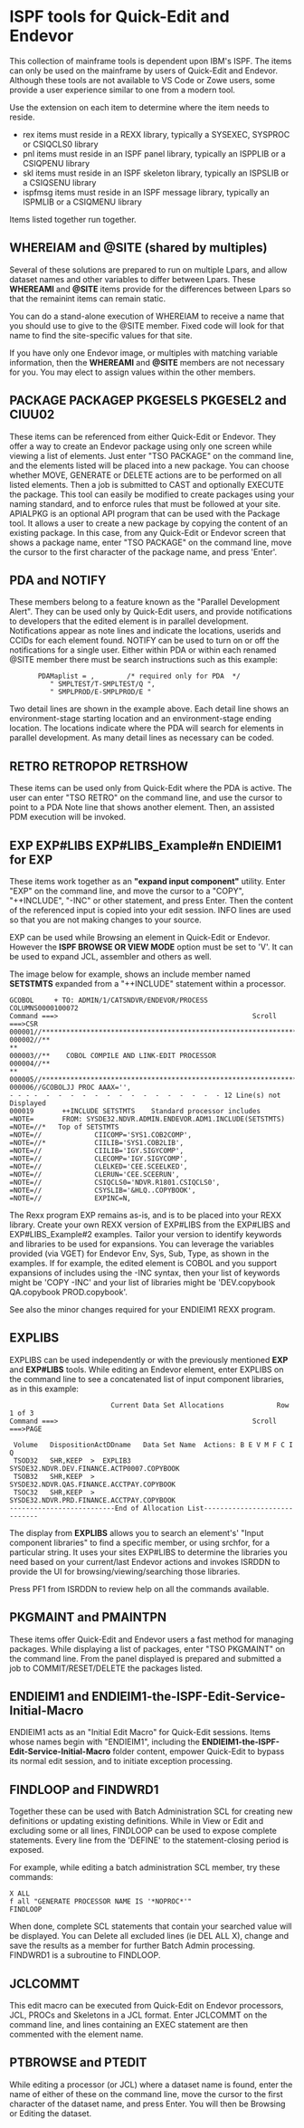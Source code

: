 # ISPF tools for Quick-Edit and Endevor

This collection of mainframe tools is dependent upon IBM's ISPF. The items can only be used on the mainframe by users of Quick-Edit and Endevor. Although these tools are not available to  VS Code or Zowe users, some provide a user experience similar to one from a modern tool.

Use the extension on each item to determine where the item needs to reside.

- rex items must reside in a REXX library, typically a SYSEXEC, SYSPROC or CSIQCLS0 library
- pnl items must reside in an ISPF panel library, typically an ISPPLIB or a CSIQPENU library
- skl items must reside in an ISPF skeleton library, typically an ISPSLIB or a CSIQSENU library
- ispfmsg items must reside in an ISPF message library, typically an ISPMLIB or a CSIQMENU library

Items listed together run together.
## WHEREIAM and @SITE (shared by multiples) ## 

Several of these solutions are prepared to run on multiple Lpars, and allow dataset names and other variables to differ between Lpars. These **WHEREAMI** and **@SITE** items provide for the differences between Lpars so that the remainint items can remain static. 

You can do a stand-alone execution of WHEREIAM to receive a name that you should use to give to the @SITE member. Fixed code will look for that name to find the site-specific values for that site. 

If you have only one Endevor image, or multiples with matching variable information, then the **WHEREAMI** and **@SITE**  members are not necessary for you. You may elect to assign values within the other members.

## PACKAGE PACKAGEP PKGESELS PKGESEL2 and CIUU02

These items can be referenced from either Quick-Edit or Endevor. They offer a way to create an Endevor package using only one screen while viewing a list of elements. Just  enter "TSO PACKAGE" on the command line, and the elements listed will be placed into a new package. You can choose whether MOVE, GENERATE or DELETE actions are to be performed on all listed elements. Then a job is submitted to CAST and optionally EXECUTE the package. This tool can easily be modified to create packages using your naming standard, and to enforce rules that must be followed at your site. 
APIALPKG is an optional API program that can be used with the Package tool. It allows a user to create a new package by copying the content of an existing package. In this case, from any Quick-Edit or Endevor screen that shows a package name, enter "TSO PACKAGE" on the command line, move the cursor to the first character of the package name, and press 'Enter'. 

## PDA and NOTIFY

These members belong to a feature known as the "Parallel Development Alert". They can be used only by Quick-Edit users, and provide notifications to developers that the edited element is in parallel development. Notifications appear as note lines and indicate the locations, userids and CCIDs for each element found.  NOTIFY can be used to turn on or off the notifications for a single user. Either within PDA or within each renamed @SITE member there must be search instructions such as this example:

           PDAMaplist = ,        /* required only for PDA  */
              " SMPLTEST/T-SMPLTEST/Q ",
              " SMPLPROD/E-SMPLPROD/E "         

Two detail lines are shown in the example above. Each detail line shows an environment-stage starting location and an environment-stage ending location. The locations indicate where the PDA will search for elements in parallel development. As many detail lines as necessary can be coded.

## RETRO RETROPOP RETRSHOW

These items can be used only from Quick-Edit where the PDA is active. The user can enter "TSO RETRO" on the command line, and use the cursor to point to a PDA Note line that shows another element. Then, an assisted PDM execution will be invoked.

## EXP EXP#LIBS EXP#LIBS_Example#n ENDIEIM1 for EXP

These items work together as an **"expand input component"** utility. Enter "EXP" on the command line, and move the cursor to a "COPY", "++INCLUDE", "-INC" or other statement, and press Enter. Then the content of the referenced input is copied into your edit session. INFO lines are used so that you are not making changes to your source.

EXP can be used while Browsing an element in Quick-Edit or Endevor. However the **ISPF BROWSE OR VIEW MODE** option must be set to 'V'. It can be used to expand JCL, assembler and others as well.

The image below for example, shows an include member named **SETSTMTS** expanded from a "++INCLUDE" statement within a processor.

~~~
GCOBOL     + TO: ADMIN/1/CATSNDVR/ENDEVOR/PROCESS       COLUMNS0000100072
Command ===>                                                Scroll ===>CSR 
000001//*******************************************************************   
000002//**                                                               **   
000003//**    COBOL COMPILE AND LINK-EDIT PROCESSOR                           
000004//**                                                               **   
000005//*******************************************************************   
000006//GCOBOLJJ PROC AAAX='',                                                
- - - -  -  -  -  -  -  -  -  -  -  -  -  -  -  -  - 12 Line(s) not Displayed 
000019       ++INCLUDE SETSTMTS    Standard processor includes                
=NOTE=       FROM: SYSDE32.NDVR.ADMIN.ENDEVOR.ADM1.INCLUDE(SETSTMTS)          
=NOTE=//*   Top of SETSTMTS                                                   
=NOTE=//             CIICOMP='SYS1.COB2COMP',                                 
=NOTE=//*            CIILIB='SYS1.COB2LIB',                                   
=NOTE=//             CIILIB='IGY.SIGYCOMP',                                   
=NOTE=//             CLECOMP='IGY.SIGYCOMP',                                  
=NOTE=//             CLELKED='CEE.SCEELKED',                                  
=NOTE=//             CLERUN='CEE.SCEERUN',                                    
=NOTE=//             CSIQCLS0='NDVR.R1801.CSIQCLS0',                 
=NOTE=//             CSYSLIB='&HLQ..COPYBOOK',                                
=NOTE=//             EXPINC=N,                                                
~~~

The Rexx program EXP remains as-is, and is to be placed into your REXX library. Create your own REXX version of EXP#LIBS from the EXP#LIBS and EXP#LIBS_Example#2 examples. Tailor your version to identify keywords and libraries to be used for expansions. You can leverage the variables provided (via VGET) for Endevor Env, Sys, Sub, Type, as shown in the examples. If for example, the edited element is COBOL and you support expansions of includes using the -INC syntax, then your list of keywords might be 'COPY -INC' and your list of libraries might be 'DEV.copybook QA.copybook PROD.copybook'.

See also the minor changes required for your ENDIEIM1 REXX program.  

## EXPLIBS ##

EXPLIBS can be used independently or with the previously mentioned **EXP** and **EXP#LIBS** tools. While editing an Endevor element, enter EXPLIBS on the command line to see a concatenated list of input component libraries, as in this example:

~~~ 
                         Current Data Set Allocations             Row 1 of 3
Command ===>                                                Scroll ===>PAGE
                                                                               
 Volume   DispositionActDDname   Data Set Name  Actions: B E V M F C I Q  
 TSOD32   SHR,KEEP  >  EXPLIB3 SYSDE32.NDVR.DEV.FINANCE.ACTP0007.COPYBOOK  
 TSOB32   SHR,KEEP  >          SYSDE32.NDVR.QAS.FINANCE.ACCTPAY.COPYBOOK   
 TSOC32   SHR,KEEP  >          SYSDE32.NDVR.PRD.FINANCE.ACCTPAY.COPYBOOK   
--------------------------End of Allocation List-----------------------------
~~~                                                                             

The display from **EXPLIBS** allows you to search an element's' "Input component libraries" to find a specific member, or using srchfor, for a particular string.  It uses your sites EXP#LIBS to determine the libraries you need based on your current/last Endevor actions and invokes ISRDDN to provide the UI for browsing/viewing/searching those libraries.  

Press PF1 from ISRDDN to review help on all the commands available.



## PKGMAINT and PMAINTPN

These items offer Quick-Edit and Endevor users a fast method for managing packages. While displaying a list of packages, enter "TSO PKGMAINT" on the command line. From the panel displayed is prepared and submitted a job to COMMIT/RESET/DELETE the packages listed.

## ENDIEIM1 and ENDIEIM1-the-ISPF-Edit-Service-Initial-Macro

ENDIEIM1 acts as an "Initial Edit Macro" for Quick-Edit sessions. Items whose names begin with "ENDIEIM1", including the **ENDIEIM1-the-ISPF-Edit-Service-Initial-Macro** folder content, empower Quick-Edit to bypass its normal edit session, and to initiate exception processing.

## FINDLOOP and FINDWRD1

Together these can be used with Batch Administration SCL for creating new definitions or updating existing definitions. While in View or Edit and excluding some or all lines, FINDLOOP can be used to expose complete statements. Every line from the 'DEFINE' to the statement-closing period is exposed.

For example, while editing a batch administration SCL member, try these commands:
~~~
X ALL
f all "GENERATE PROCESSOR NAME IS '*NOPROC*'"
FINDLOOP
~~~

When done, complete SCL statements that contain your searched value will be displayed. You can Delete all excluded lines (ie DEL ALL X), change and save the results as a member for further Batch Admin processing.
FINDWRD1 is a subroutine to FINDLOOP.

## JCLCOMMT

This edit macro can be executed from Quick-Edit on Endevor processors, JCL, PROCs and Skeletons in a JCL format. Enter JCLCOMMT on the command line, and lines containing an EXEC statement are then commented with the element name.

## PTBROWSE and PTEDIT

While editing a processor (or JCL) where a dataset name is found, enter the name of either of these on the command line, move the cursor to the first character of the dataset name, and press Enter. You will then be Browsing or Editing the dataset.

